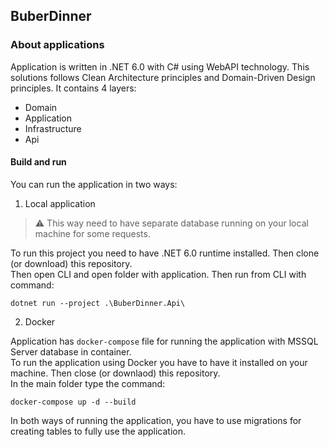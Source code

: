 ## BuberDinner

### About applications
Application is written in .NET 6.0 with C# using WebAPI technology. This solutions follows Clean Architecture principles and Domain-Driven Design principles. It contains 4 layers:
 - Domain
 - Application
 - Infrastructure
 - Api

#### Build and run
You can run the application in two ways:
1. Local application
> ⚠️ This way need to have separate database running on your local machine for some requests.

To run this project you need to have .NET 6.0 runtime installed. Then clone (or download) this repository.\
Then open CLI and open folder with application. Then run from CLI with command:
```
dotnet run --project .\BuberDinner.Api\
```

2. Docker

Application has `docker-compose` file for running the application with MSSQL Server database in container. \
To run the application using Docker you have to have it installed on your machine. Then close (or downlaod) this repository. \
In the main folder type the command:
```
docker-compose up -d --build
```

In both ways of running the application, you have to use migrations for creating tables to fully use the application.
